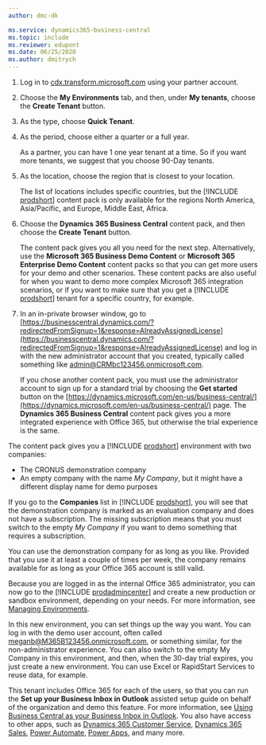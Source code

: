 ```yaml
---
author: dmc-dk

ms.service: dynamics365-business-central
ms.topic: include
ms.reviewer: edupont
ms.date: 06/25/2020
ms.author: dmitrych
---
```

1. Log in to [cdx.transform.microsoft.com](https://cdx.transform.microsoft.com/) using your partner account.
2. Choose the **My Environments** tab, and then, under **My tenants**, choose the **Create Tenant** button.
3. As the type, choose **Quick Tenant**.
4. As the period, choose either a quarter or a full year.

    As a partner, you can have 1 one year tenant at a time. So if you want more tenants, we suggest that you choose 90-Day tenants.
5. As the location, choose the region that is closest to your location.

    The list of locations includes specific countries, but the [!INCLUDE [prodshort](prodshort.md)] content pack is only available for the regions North America, Asia/Pacific, and Europe, Middle East, Africa.

6. Choose the **Dynamics 365 Business Central** content pack, and then choose the **Create Tenant** button.

    The content pack gives you all you need for the next step. Alternatively, use the **Microsoft 365 Business Demo Content** or **Microsoft 365 Enterprise Demo Content** content packs so that you can get more users for your demo and other scenarios. These content packs are also useful for when you want to demo more complex Microsoft 365 integration scenarios, or if you want to make sure that you get a [!INCLUDE [prodshort](prodshort.md)] tenant for a specific country, for example.

7. In an in-private browser window, go to [https://businesscentral.dynamics.com/?redirectedFromSignup=1&response=AlreadyAssignedLicense](https://businesscentral.dynamics.com/?redirectedFromSignup=1&response=AlreadyAssignedLicense) and log in with the new administrator account that you created, typically called something like admin@CRMbc123456.onmicrosoft.com.

    If you chose another content pack, you must use the administrator account to sign up for a standard trial by choosing the **Get started** button on the [https://dynamics.microsoft.com/en-us/business-central/](https://dynamics.microsoft.com/en-us/business-central/) page. The **Dynamics 365 Business Central** content pack gives you a more integrated experience with Office 365, but otherwise the trial experience is the same.

The content pack gives you a [!INCLUDE [prodshort](prodshort.md)] environment with two companies:

- The CRONUS demonstration company
- An empty company with the name *My Company*, but it might have a different display name for demo purposes

If you go to the **Companies** list in [!INCLUDE [prodshort](prodshort.md)], you will see that the demonstration company is marked as an evaluation company and does not have a subscription. The missing subscription means that you must switch to the empty *My Company* if you want to demo something that requires a subscription.  

You can use the demonstration company for as long as you like. Provided that you use it at least a couple of times per week, the company remains available for as long as your Office 365 account is still valid.  

Because you are logged in as the internal Office 365 administrator, you can now go to the [!INCLUDE [prodadmincenter](prodadmincenter.md)] and create a new production or sandbox environment, depending on your needs. For more information, see [Managing Environments](../../administration/tenant-admin-center-environments.md).  

In this new environment, you can set things up the way you want. You can log in with the demo user account, often called meganb@M365B123456.onmicrosoft.com, or something similar, for the non-administrator experience. You can also switch to the empty My Company in this environment, and then, when the 30-day trial expires, you just create a new environment. You can use Excel or RapidStart Services to reuse data, for example.  

This tenant includes Office 365 for each of the users, so that you can run the **Set up your Business Inbox in Outlook** assisted setup guide on behalf of the organization and demo this feature. For more information, see [Using Business Central as your Business Inbox in Outlook](/dynamics365/business-central/admin-outlook). You also have access to other apps, such as [Dynamics 365 Customer Service](/dynamics365/customer-service/index), [Dynamics 365 Sales](/dynamics365/sales-enterprise/overview), [Power Automate](/power-automate/), [Power Apps](/powerapps/), and many more.  
